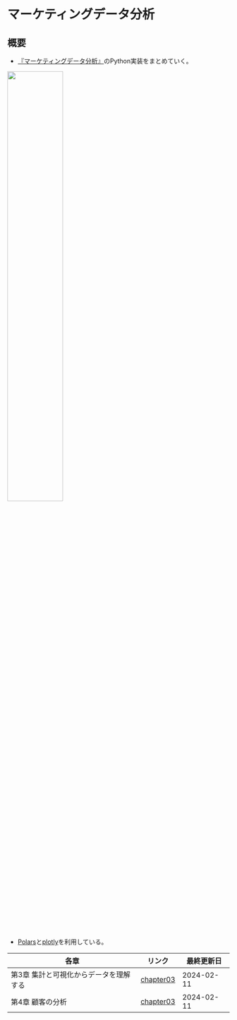# マーケティングデータ分析

## 概要
- [『マーケティングデータ分析』](https://www.asakura.co.jp/detail.php?book_code=12913)のPython実装をまとめていく。

<img src="https://www.asakura.co.jp/user_data/product_image/12913/1.jpg" width="50%">

- [Polars](https://pola.rs/)と[plotly](https://plotly.com/graphing-libraries/)を利用している。

| 各章 | リンク | 最終更新日 |
| ---- | ---- | ---- |
| 第3章 集計と可視化からデータを理解する | [chapter03](notebooks/chapter03.ipynb) | 2024-02-11 |
| 第4章 顧客の分析 | [chapter03](notebooks/chapter04.ipynb) | 2024-02-11 |